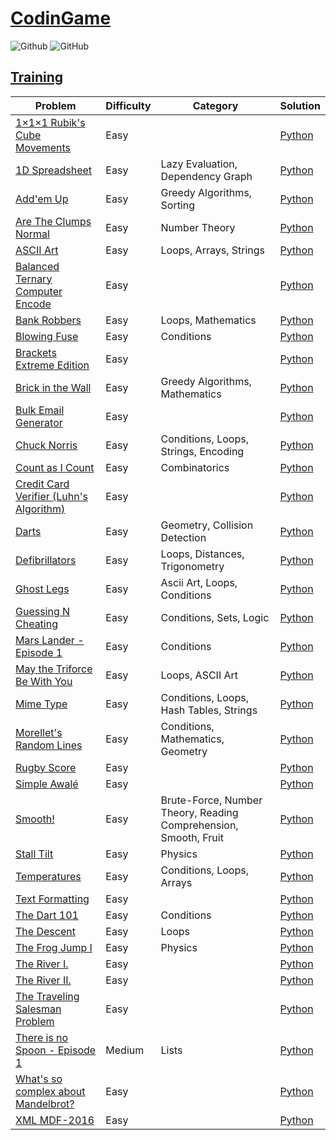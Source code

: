 # [CodinGame](https://www.codingame.com/)

![Github](https://img.shields.io/badge/languages-python-green.svg?longCache=true&style=for-the-badge)
![GitHub](https://img.shields.io/github/license/mashape/apistatus.svg?style=for-the-badge)

## [Training](https://www.codingame.com/training/)

| Problem | Difficulty | Category | Solution |      
|---------|------------|----------|----------|
[1×1×1 Rubik's Cube Movements](https://www.codingame.com/training/easy/111-rubiks-cube-movements) | Easy | | [Python](./Python/111-rubiks-cube-movements.py) 
[1D Spreadsheet](https://www.codingame.com/training/easy/1d-spreadsheet) | Easy | Lazy Evaluation, Dependency Graph | [Python](./Python/1d-spreadsheet.py)
[Add'em Up](https://www.codingame.com/training/easy/addem-up) | Easy | Greedy Algorithms, Sorting | [Python](./Python/addem-up.py)
[Are The Clumps Normal](https://www.codingame.com/training/easy/are-the-clumps-normal) | Easy | Number Theory | [Python](Python/are-the-clumps-normal.py)
[ASCII Art](https://www.codingame.com/training/easy/ascii-art) | Easy | Loops, Arrays, Strings | [Python](./Python/ascii-art.py)
[Balanced Ternary Computer Encode](https://www.codingame.com/training/easy/balanced-ternary-computer-encode) | Easy | | [Python](./Python/balanced-ternary-computer-encode.py)
[Bank Robbers](https://www.codingame.com/training/easy/bank-robbers) | Easy | Loops, Mathematics | [Python](./Python/bank-robbers.py)
[Blowing Fuse](https://www.codingame.com/training/easy/blowing-fuse) | Easy | Conditions | [Python](./Python/blowing-fuse.py)
[Brackets Extreme Edition](https://www.codingame.com/training/easy/brackets-extreme-edition) | Easy | | [Python](./Python/brackets-extreme-edition.py)
[Brick in the Wall](https://www.codingame.com/training/easy/brick-in-the-wall) | Easy | Greedy Algorithms, Mathematics | [Python](./Python/brick-in-the-wall.py)
[Bulk Email Generator](https://www.codingame.com/training/easy/bulk-email-generator) | Easy | | [Python](./Python/bulk-email-generator.py)
[Chuck Norris](https://www.codingame.com/training/easy/chuck-norris) | Easy | Conditions, Loops, Strings, Encoding | [Python](./Python/chuck-norris.py)
[Count as I Count](https://www.codingame.com/training/easy/count-as-i-count) | Easy | Combinatorics | [Python](./Python/count-as-i-count.py)
[Credit Card Verifier (Luhn's Algorithm)](https://www.codingame.com/training/easy/credit-card-verifier-luhns-algorithm) | Easy | | [Python](./Python/credit-card-verifier-luhns-algorithm.py)
[Darts](https://www.codingame.com/training/easy/darts) | Easy | Geometry, Collision Detection | [Python](./Python/darts.py)
[Defibrillators](https://www.codingame.com/training/easy/defibrillators) | Easy | Loops, Distances, Trigonometry | [Python](./Python/defibrillators.py)
[Ghost Legs](https://www.codingame.com/training/easy/ghost-legs) | Easy | Ascii Art, Loops, Conditions | [Python](./Python/ghost-legs.py)
[Guessing N Cheating](https://www.codingame.com/training/easy/guessing-n-cheating) | Easy | Conditions, Sets, Logic | [Python](./Python/guessing-n-cheating.py)
[Mars Lander - Episode 1](https://www.codingame.com/training/easy/mars-lander-episode-1) | Easy | Conditions | [Python](./Python/conditions.py)
[May the Triforce Be With You](https://www.codingame.com/training/easy/may-the-triforce-be-with-you) | Easy | Loops, ASCII Art | [Python](./Python/may-the-triforce-be-with-you.py)
[Mime Type](https://www.codingame.com/training/easy/mime-type) | Easy | Conditions, Loops, Hash Tables, Strings | [Python](./Python/mime-type.py)
[Morellet's Random Lines](https://www.codingame.com/training/easy/morellets-random-lines) | Easy | Conditions, Mathematics, Geometry | [Python](./Python/morellets-random-lines.py)
[Rugby Score](https://www.codingame.com/training/easy/rugby-score) | Easy | | [Python](./Python/rugby-score.py)
[Simple Awalé](https://www.codingame.com/training/easy/simple-awale) | Easy | | [Python](./Python/simple-awale.py)
[Smooth!](https://www.codingame.com/training/easy/smooth) | Easy | Brute-Force, Number Theory, Reading Comprehension, Smooth, Fruit | [Python](./Python/smooth.py)
[Stall Tilt](https://www.codingame.com/training/easy/stall-tilt) | Easy | Physics | [Python](./Python/stall-tilt.py)
[Temperatures](https://www.codingame.com/training/easy/temperatures) | Easy | Conditions, Loops, Arrays | [Python](./Python/temperatures.py)
[Text Formatting](https://www.codingame.com/training/easy/text-formatting) | Easy | | [Python](./Python/text-formatting.py)
[The Dart 101](https://www.codingame.com/training/easy/the-dart-101) | Easy | Conditions | [Python](./Python/the-dart-101.py)
[The Descent](https://www.codingame.com/training/easy/the-descent) | Easy | Loops | [Python](./Python/the-descent.py)
[The Frog Jump I](https://www.codingame.com/training/easy/the-frog-jump-1) | Easy | Physics | [Python](./Python/the-frog-jump.py)
[The River I.](https://www.codingame.com/training/easy/the-river-i-) | Easy | | [Python](./Python/the-river-i-.py)
[The River II.](https://www.codingame.com/training/easy/the-river-ii-) | Easy | | [Python](./Python/the-river-ii-.py)
[The Traveling Salesman Problem](https://www.codingame.com/training/easy/the-travelling-salesman-problem) | Easy | | [Python](./Python/the-traveling-salesman-problem.py)
[There is no Spoon - Episode 1](https://www.codingame.com/training/medium/there-is-no-spoon-episode-1) | Medium | Lists | [Python](./Python/there-is-no-spoon-episode-1.py)
[What's so complex about Mandelbrot?](https://www.codingame.com/training/easy/whats-so-complex-about-mandelbrot) | Easy | | [Python](./Python/whats-so-complex-about-mandelbrot.py)
[XML MDF-2016](https://www.codingame.com/training/easy/xml-mdf-2016) | Easy | | [Python](./Python/xml-mdf-2016.py)

